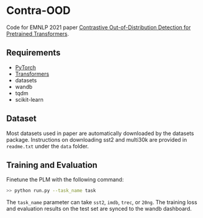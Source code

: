 # Contra-OOD

Code for EMNLP 2021 paper [Contrastive Out-of-Distribution Detection for Pretrained Transformers](https://arxiv.org/abs/2104.08812).

## Requirements
* [PyTorch](http://pytorch.org/)
* [Transformers](https://github.com/huggingface/transformers)
* datasets
* wandb
* tqdm
* scikit-learn

## Dataset
Most datasets used in paper are automatically downloaded by the datasets package. Instructions on downloading sst2 and multi30k are provided in ``readme.txt`` under the ``data`` folder.

## Training and Evaluation

Finetune the PLM with the following command:

```bash
>> python run.py --task_name task
```

The ``task_name`` parameter can take ``sst2``, ``imdb``, ``trec``, or ``20ng``. The training loss and evaluation results on the test set are synced to the wandb dashboard.
